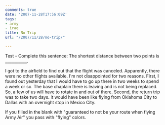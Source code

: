 ```yaml
---
comments: true
date: '2007-11-28T17:56:09Z'
tags:
- army
- iraq
title: No Trip
url: "/2007/11/28/no-trip/"

---
```

<p>Test - Complete this sentence: The shortest distance between two points is ___________.</p>
<p>I got to the airfield to find out that the flight was canceled. Apparently, there were no other flights available. I'm not disappointed for two reasons. First, I found out yesterday that I would have to go up there in two weeks to spend a week or so. The base chaplain there is leaving and is not being replaced. So, a few of us will have to rotate in and out of there. Second, the return trip was to take two days. It would have been like flying from Oklahoma City to Dallas with an overnight stop in Mexico City.</p>
<p>If you filled in the blank with "guaranteed to not be your route when flying Army Air" you pass with "flying" colors.</p>
